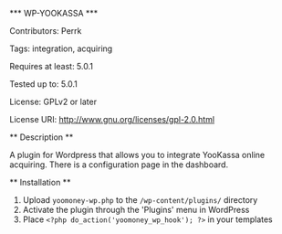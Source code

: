 *** WP-YOOKASSA ***

Contributors: Perrk

Tags: integration, acquiring

Requires at least: 5.0.1

Tested up to: 5.0.1

License: GPLv2 or later

License URI: http://www.gnu.org/licenses/gpl-2.0.html

** Description **

A plugin for Wordpress that allows you to integrate YooKassa online acquiring. There is a configuration page in the dashboard.

** Installation **

1. Upload `yoomoney-wp.php` to the `/wp-content/plugins/` directory
2. Activate the plugin through the 'Plugins' menu in WordPress
3. Place `<?php do_action('yoomoney_wp_hook'); ?>` in your templates
